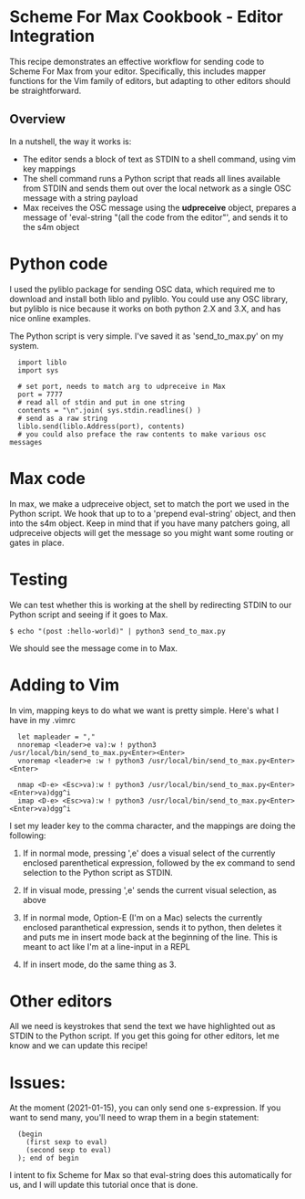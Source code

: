 # Scheme For Max Cookbook - Editor Integration

This recipe demonstrates an effective workflow for sending code to Scheme For Max from your editor.
Specifically, this includes mapper functions for the Vim family of editors, but adapting to other
editors should be straightforward.

## Overview
In a nutshell, the way it works is:
* The editor sends a block of text as STDIN to a shell command, using vim key mappings
* The shell command runs a Python script that reads all lines available from STDIN and sends 
  them out over the local network as a single OSC message with a string payload
* Max receives the OSC message using the **udpreceive** object, prepares a message
  of 'eval-string "(all the code from the editor"', and sends it to the s4m object


# Python code
I used the pyliblo package for sending OSC data, which required me to download and install 
both liblo and pyliblo. You could use any OSC library, but pyliblo is nice because it works
on both python 2.X and 3.X, and has nice online examples.

The Python script is very simple. I've saved it as 'send_to_max.py' on my system.

~~~
  import liblo
  import sys

  # set port, needs to match arg to udpreceive in Max
  port = 7777
  # read all of stdin and put in one string
  contents = "\n".join( sys.stdin.readlines() )
  # send as a raw string
  liblo.send(liblo.Address(port), contents)
  # you could also preface the raw contents to make various osc messages  
~~~

# Max code

In max, we make a udpreceive object, set to match the port we used in the Python 
script. We hook that up to to a 'prepend eval-string' object, and then into the s4m object.
Keep in mind that if you have many patchers going, all udpreceive objects will get the message
so you might want some routing or gates in place.

# Testing

We can test whether this is working at the shell by redirecting STDIN to our Python script
and seeing if it goes to Max.

    $ echo "(post :hello-world)" | python3 send_to_max.py

We should see the message come in to Max.

# Adding to Vim

In vim, mapping keys to do what we want is pretty simple. Here's what I have in my .vimrc

~~~  
  let mapleader = ","
  nnoremap <leader>e va):w ! python3 /usr/local/bin/send_to_max.py<Enter><Enter>
  vnoremap <leader>e :w ! python3 /usr/local/bin/send_to_max.py<Enter><Enter>

  nmap <D-e> <Esc>va):w ! python3 /usr/local/bin/send_to_max.py<Enter><Enter>va)dgg^i
  imap <D-e> <Esc>va):w ! python3 /usr/local/bin/send_to_max.py<Enter><Enter>va)dgg^i
~~~

I set my leader key to the comma character, and the mappings are doing the following:

1) If in normal mode, pressing ',e' does a visual select of the currently enclosed 
parenthetical expression, followed by the ex command to send selection to the Python 
script as STDIN.

2) If in visual mode, pressing ',e' sends the current visual selection, as above

3) If in normal mode, Option-E (I'm on a Mac) selects the currently enclosed paranthetical
expression, sends it to python, then deletes it and puts me in insert mode back at
the beginning of the line. This is meant to act like I'm at a line-input in a REPL

4) If in insert mode, do the same thing as 3.


# Other editors
All we need is keystrokes that send the text we have highlighted out as STDIN to the
Python script. If you get this going for other editors, let me know and we can update 
this recipe!


# Issues:
At the moment (2021-01-15), you can only send one s-expression. If you want
to send many, you'll need to wrap them in a begin statement:

~~~
  (begin    
    (first sexp to eval)
    (second sexp to eval)
  ); end of begin
~~~

I intent to fix Scheme for Max so that eval-string does this automatically for us,
and I will update this tutorial once that is done.
